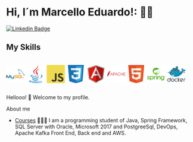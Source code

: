 

<!--
### Hi there 👋
**marcello2221/marcello2221** is a ✨ _special_ ✨ repository because its `README.md` (this file) appears on your GitHub profile.

Here are some ideas to get you started:

- 🔭 I’m currently working on ...
- 🌱 I’m currently learning ...
- 👯 I’m looking to collaborate on ...
- 🤔 I’m looking for help with ...
- 💬 Ask me about ...
- 📫 How to reach me: ...
- 😄 Pronouns: ...
- ⚡ Fun fact: ...
-->

# Hi, I´m Marcello Eduardo!: 👨‍💻

[![Linkedin Badge](https://img.shields.io/badge/-LinkedIn-blue?style=flat-square&logo=Linkedin&logoColor=white&link=https://www.linkedin.com/in/marcello-eduardo-58ba40208//)](https://www.linkedin.com/in/marcello-eduardo-58ba40208//)

## My Skills
<div style="display: inline_block"><br>
 <img align="center" alt="Marcello-MySql" height="50" width="50" src="https://raw.githubusercontent.com/devicons/devicon/master/icons/mysql/mysql-original-wordmark.svg">
 <img align="center" alt="Marcello-Java" height="50" width="50" src="https://raw.githubusercontent.com/devicons/devicon/master/icons/java/java-original.svg">
 <img align="center" alt="Marcello-JS" height="50" width="50" src="https://raw.githubusercontent.com/devicons/devicon/master/icons/javascript/javascript-original.svg">
 <img align="center" alt="Marcello-CSS3" height="50" width="50" src="https://raw.githubusercontent.com/devicons/devicon/master/icons/css3/css3-original.svg">                      <img align="center" alt="Marcello-Agular" height="50" width="50" src="https://raw.githubusercontent.com/devicons/devicon/master/icons/angularjs/angularjs-original.svg">          <img align="center" alt="Marcello-apache" height="50" width="50" src="https://raw.githubusercontent.com/devicons/devicon/master/icons/apache/apache-original-wordmark.svg">      <img align="center" alt="Marcello-html" height="50" width="50" src="https://raw.githubusercontent.com/devicons/devicon/master/icons/html5/html5-original.svg"> 
 <img align="center" alt="Marcello-Spring" height="50" width="50" src="https://raw.githubusercontent.com/devicons/devicon/master/icons/spring/spring-original-wordmark.svg">
 <img align="center" alt="Marcello-Dcoker" height="50" width="50" src="https://raw.githubusercontent.com/devicons/devicon/master/icons/docker/docker-original-wordmark.svg">
</div>                             
                                                
                                                        
##


Hellooo! 👋 Welcome to my profile.

About me

- [Courses](https://cursos.alura.com.br/user/marcelloeduardo222) 👨🏼‍🏫 I am a programming student of Java, Spring Framework, SQL Server with Oracle, Microsoft 2017 and PostgreeSql, DevOps, Apache Kafka Front End, Back end and AWS.

